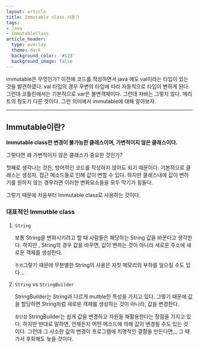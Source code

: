 ```yaml
---
layout: article
title: Immutable class 사용기
tags:
- Java
- ImmutableClass
article_header:
  type: overlay
  theme: dark
  background_color: '#123'
  background_image: false
---
```


immutable은 무엇인가? 이전에 코드를 작성하면서 java 에도 val이라는 타입이 있는 것을 발견하였다. val 타입의 경우 우변의 타입에 따라 자동적으로 타입이 변하게 된다. 그런데 코틀린에서는 기본적으로 var은 불변객체이다. 그런데 자바는 그렇지 않다. 메리트의 정도가 다른 것이다. 그런 의미에서 immutable에 대해 알아보자.

<!--more-->
---



## Immutable이란? 

**Immutable class란 변경이 불가능한 클래스이며, 가변적이지 않은 클래스이다.** 

그렇다면 왜 가변적이지 않은 클래스가 중요한 것인가? 

첫째로 생각나는 것은, 방어적인 코드를 작성하지 않아도 되기 때문이다. 기본적으로 클래스는 생성자, 접근 메소드들로 인해 값이 변할 수 있다. 하지만 클래스내에 값이 변하기를 원하지 않는 경우라면 이러한 변화요소들을 모두 막기가 힘들다. 

그렇기 때문에 처음부터 Immutable class로 사용하는 것이다. 



### 대표적인 Immutble class 

1. `String`

   보통 String을 변화시키려고 할 때 사람들은 해당하는 String 값을 바꾼다고 생각한다. 하지만 , String의 경우 값을 바꾸면, 값이 변하는 것이 아니라 새로운 주소에 새로운 객체를 생성한다. 

   `주의`그렇기 때문에 무분별한 String의 사용은 자칫 메모리의 부하를 일으킬 수도 있다... 

2. `String` vs `StringBuilder`

   StringBuilder는 String과 다르게 mutble한 특성을 가지고 있다. 그렇기 때문에 값을 할당하면 String처럼 새로운 객체를 생성하는 것이 아니라, 값을 변경한다. 

   `장단점` StringBuilder는 쉽게 값을 변경하고 자원을 재활용한다는 장점을 가지고 있다. 하지만 반대로 말하면, 언제든지 어떤 메소드에 의해 값이 변경될 수도 있는 것이다. 그런데 그 사소한 값의 변경이 프로그램에 치명적인 결함을 만든다면,,, 그 때가서 후회해도 늦을 것이다. 



